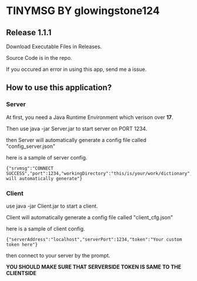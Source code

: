 # TINYMSG BY glowingstone124
## Release 1.1.1
Download Executable Files in Releases.

Source Code is in the repo. 

If you occured an error in using this app, send me a issue.

## How to use this application?

### Server

At first, you need a Java Runtime Environment which verison over **17**.

Then use java -jar Server.jar to start server on PORT 1234.

then Server will automatically generate a config file called "config_server.json"

here is a sample of server config.

```
{"srvmsg":"CONNECT SUCCESS","port":1234,"workingDirectory":"this/is/your/work/dictionary","accessFile":"text.txt","token":"this will automatically generate"}
```

### Client

use java -jar Client.jar to start a client.

Client will automatically generate a config file called "client_cfg.json"

here is a sample of client config.

```
{"serverAddress":"localhost","serverPort":1234,"token":"Your custom token here"}
```
then connect to your server by the prompt.

**YOU SHOULD MAKE SURE THAT SERVERSIDE TOKEN IS SAME TO THE CLIENTSIDE**
